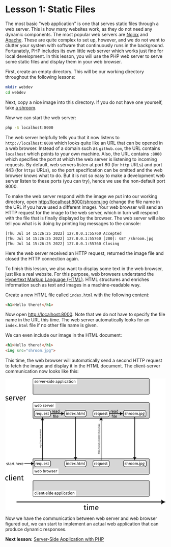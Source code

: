 # Lesson 1: Static Files

The most basic "web application" is one that serves static files through a web server. This is how many websites work, as they do not need any dynamic components. The most popular web servers are [Nginx](https://www.nginx.com) and [Apache](https://httpd.apache.org). These are quite complex to set up, however, and we do not want to clutter your system with software that continuously runs in the background. Fortunately, PHP includes its own little web server which works just fine for local development. In this lesson, you will use the PHP web server to serve some static files and display them in your web browser.

First, create an empty directory. This will be our working directory throughout the following lessons:

```bash
mkdir webdev
cd webdev
```

Next, copy a nice image into this directory. If you do not have one yourself, take [a shroom](shroom.jpg).

Now we can start the web server:

```bash
php -S localhost:8000
```

The web server helpfully tells you that it now listens to `http://localhost:8000` which looks quite like an URL that can be opened in a web browser. Instead of a domain such as `github.com`, the URL contains `localhost` which points to your own machine. Also, the URL contains `:8000` which specifies the port at which the web server is listening to incoming requests. By default, web servers listen at port 80 (for `http` URLs) and port 443 (for `https` URLs), so the port specification can be omitted and the web browser knows what to do. But it is not so easy to make a development web server listen to these ports (you can try), hence we use the non-default port 8000.

To make the web server respond with the image we put into our working directory, open <http://localhost:8000/shroom.jpg> (change the file name in the URL if you have used a different image). Your web browser will send an HTTP request for the image to the web server, which in turn will respond with the file that is finally displayed by the browser. The web server will also tell you what is is doing by printing log messages to the console:

```
[Thu Jul 14 15:26:25 2022] 127.0.0.1:55760 Accepted
[Thu Jul 14 15:26:25 2022] 127.0.0.1:55760 [200]: GET /shroom.jpg
[Thu Jul 14 15:26:25 2022] 127.0.0.1:55760 Closing
```

Here the web server received an HTTP request, returned the image file and closed the HTTP connection again.

To finish this lesson, we also want to display some text in the web browser, just like a real website. For this purpose, web browsers understand the [Hypertext Markup Language (HTML)](https://developer.mozilla.org/en-US/docs/Learn/HTML/Introduction_to_HTML). HTML structures and enriches information such as text and images in a machine-readable way.

Create a new HTML file called `index.html` with the following content:

```html
<h1>Hello there!</h1>
```

Now open <http://localhost:8000>. Note that we do not have to specify the file name in the URL this time. The web server automatically looks for an `index.html` file if no other file name is given.

We can even include our image in the HTML document:

```html
<h1>Hello there!</h1>
<img src="shroom.jpg">
```

This time, the web browser will automatically send a second HTTP request to fetch the image and display it in the HTML document. The client-server communication now looks like this:

![client server interaction](l1-client-server.png)

Now we have the communication between web server and web browser figured out, we can start to implement an actual web application that can produce dynamic responses.

**Next lesson:** [Server-Side Application with PHP](/lesson-2)
